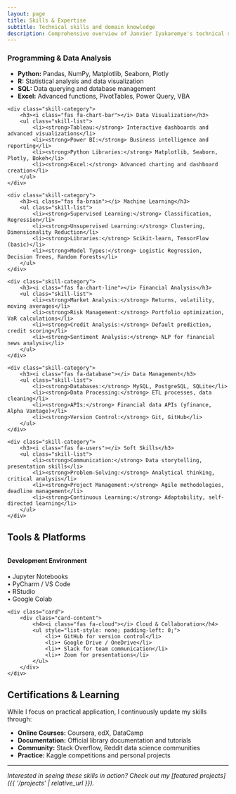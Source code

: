 ```yaml
---
layout: page
title: Skills & Expertise
subtitle: Technical skills and domain knowledge
description: Comprehensive overview of Janvier Iyakaremye's technical skills in data analysis, programming, and financial modeling.
---
```


<div class="skills-grid">
    <div class="skill-category">
        <h3><i class="fas fa-code"></i> Programming & Data Analysis</h3>
        <ul class="skill-list">
            <li><strong>Python:</strong> Pandas, NumPy, Matplotlib, Seaborn, Plotly</li>
            <li><strong>R:</strong> Statistical analysis and data visualization</li>
            <li><strong>SQL:</strong> Data querying and database management</li>
            <li><strong>Excel:</strong> Advanced functions, PivotTables, Power Query, VBA</li>
        </ul>
    </div>

    <div class="skill-category">
        <h3><i class="fas fa-chart-bar"></i> Data Visualization</h3>
        <ul class="skill-list">
            <li><strong>Tableau:</strong> Interactive dashboards and advanced visualizations</li>
            <li><strong>Power BI:</strong> Business intelligence and reporting</li>
            <li><strong>Python Libraries:</strong> Matplotlib, Seaborn, Plotly, Bokeh</li>
            <li><strong>Excel:</strong> Advanced charting and dashboard creation</li>
        </ul>
    </div>

    <div class="skill-category">
        <h3><i class="fas fa-brain"></i> Machine Learning</h3>
        <ul class="skill-list">
            <li><strong>Supervised Learning:</strong> Classification, Regression</li>
            <li><strong>Unsupervised Learning:</strong> Clustering, Dimensionality Reduction</li>
            <li><strong>Libraries:</strong> Scikit-learn, TensorFlow (basic)</li>
            <li><strong>Model Types:</strong> Logistic Regression, Decision Trees, Random Forests</li>
        </ul>
    </div>

    <div class="skill-category">
        <h3><i class="fas fa-chart-line"></i> Financial Analysis</h3>
        <ul class="skill-list">
            <li><strong>Market Analysis:</strong> Returns, volatility, moving averages</li>
            <li><strong>Risk Management:</strong> Portfolio optimization, VaR calculations</li>
            <li><strong>Credit Analysis:</strong> Default prediction, credit scoring</li>
            <li><strong>Sentiment Analysis:</strong> NLP for financial news analysis</li>
        </ul>
    </div>

    <div class="skill-category">
        <h3><i class="fas fa-database"></i> Data Management</h3>
        <ul class="skill-list">
            <li><strong>Databases:</strong> MySQL, PostgreSQL, SQLite</li>
            <li><strong>Data Processing:</strong> ETL processes, data cleaning</li>
            <li><strong>APIs:</strong> Financial data APIs (yfinance, Alpha Vantage)</li>
            <li><strong>Version Control:</strong> Git, GitHub</li>
        </ul>
    </div>

    <div class="skill-category">
        <h3><i class="fas fa-users"></i> Soft Skills</h3>
        <ul class="skill-list">
            <li><strong>Communication:</strong> Data storytelling, presentation skills</li>
            <li><strong>Problem-Solving:</strong> Analytical thinking, critical analysis</li>
            <li><strong>Project Management:</strong> Agile methodologies, deadline management</li>
            <li><strong>Continuous Learning:</strong> Adaptability, self-directed learning</li>
        </ul>
    </div>
</div>

## Tools & Platforms

<div class="grid grid-2" style="margin-top: 2rem;">
    <div class="card">
        <div class="card-content">
            <h4><i class="fas fa-laptop-code"></i> Development Environment</h4>
            <ul style="list-style: none; padding-left: 0;">
                <li>• Jupyter Notebooks</li>
                <li>• PyCharm / VS Code</li>
                <li>• RStudio</li>
                <li>• Google Colab</li>
            </ul>
        </div>
    </div>
    
    <div class="card">
        <div class="card-content">
            <h4><i class="fas fa-cloud"></i> Cloud & Collaboration</h4>
            <ul style="list-style: none; padding-left: 0;">
                <li>• GitHub for version control</li>
                <li>• Google Drive / OneDrive</li>
                <li>• Slack for team communication</li>
                <li>• Zoom for presentations</li>
            </ul>
        </div>
    </div>
</div>

## Certifications & Learning

While I focus on practical application, I continuously update my skills through:

- **Online Courses:** Coursera, edX, DataCamp
- **Documentation:** Official library documentation and tutorials
- **Community:** Stack Overflow, Reddit data science communities
- **Practice:** Kaggle competitions and personal projects

---

*Interested in seeing these skills in action? Check out my [featured projects]({{ '/projects' | relative_url }}).*
```
